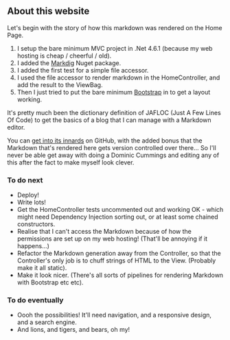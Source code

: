 ## About this website

Let's begin with the story of how this markdown was rendered on the Home Page.

1. I setup the bare minimum MVC project in .Net 4.6.1 (because my web hosting is cheap / cheerful / old).
2. I added the [Markdig](https://github.com/xoofx/markdig) Nuget package.
3. I added the first test for a simple file accessor.
4. I used the file accessor to render markdown in the HomeController, and add the result to the ViewBag.
5. Then I just tried to put the bare minimum [Bootstrap](https://getbootstrap.com) in to get a layout working.

It's pretty much been the dictionary definition of JAFLOC (Just A Few Lines Of Code) to get the basics of a blog that I can  manage with a Markdown editor.

You can [get into its innards](https://github.com/TrovoLtd/TrovoWebsite) on GitHub, with the added bonus that the Markdown that's rendered here gets version controlled over there... So I'll never be able get away with doing a Dominic Cummings and editing any of this after the fact to make myself look clever. 

### To do next

- Deploy!
- Write lots!
- Get the HomeController tests uncommented out and working OK - which might need Dependency Injection sorting out, or at least some chained constructors.
- Realise that I can't access the Markdown because of how the permissions are set up on my web hosting! (That'll be annoying if it happens...)
- Refactor the Markdown generation away from the Controller, so that the Controller's only job is to chuff strings of HTML to the View. (Probably make it all static).
- Make it look nicer. (There's all sorts of pipelines for rendering Markdown with Bootstrap etc etc).

### To do eventually

- Oooh the possibilities! It'll need navigation, and a responsive design, and a search engine. 
- And lions, and tigers, and bears, oh my!